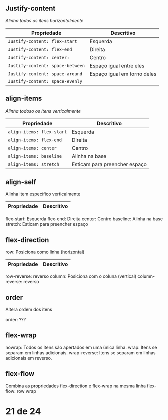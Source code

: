 ## Justify-content
*Alinha todos os itens horizontalmente*

| Propriedade | Descritivo |
|-|-|
| ```Justify-content: flex-start``` | Esquerda |
| ```Justify-content: flex-end``` | Direita |
| ```Justify-content: center:``` | Centro |
| ```Justify-content: space-between``` | Espaço igual entre eles |
| ```Justify-content: space-around``` | Espaço igual em torno deles |
| ```Justify-content: space-evenly``` | |

## align-items
*Alinha todoso os itens verticalmente*

| Propriedade | Descritivo |
|-|-|
| ```align-items: flex-start``` | Esquerda|
| ```align-items: flex-end``` | Direita|
| ```align-items: center``` | Centro|
| ```align-items: baseline``` | Alinha na base|
| ```align-items: stretch``` |  Esticam para preencher espaço|

## align-self
Alinha item específico verticalmente

| Propriedade | Descritivo |
|-|-|
flex-start: Esquerda
flex-end: Direita
center: Centro
baseline: Alinha na base
stretch:  Esticam para preencher espaço


## flex-direction
row: Posiciona como linha (horizontal)

| Propriedade | Descritivo |
|-|-|
row-reverse: reverso
column: Posiciona com o coluna (vertical)
column-reverse: reverso

## order
Altera ordem dos itens

order: ???

## flex-wrap

nowrap: Todos os itens são apertados em uma única linha.
wrap: Itens se separam em linhas adicionais.
wrap-reverse: Itens se separam em linhas adicionais em reverso.

## flex-flow 
Combina as propriedades flex-direction e flex-wrap na mesma linha
flex-flow: row wrap

# 21 de 24
